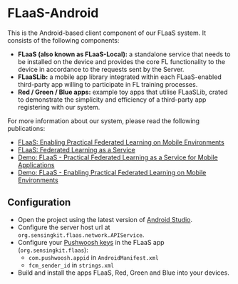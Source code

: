 # FLaaS-Android

This is the Android-based client component of our FLaaS system. It consists of the following components:
- **FLaaS (also known as FLaaS-Local):** a standalone service that needs to be installed on the device and provides the core FL functionality to the device in accordance to the requests
sent by the Server.
- **FLaaSLib:** a mobile app library integrated within each FLaaS-enabled third-party app willing
to participate in FL training processes.
- **Red / Green / Blue apps:** example toy apps that utilise FLaaSLib, crated to demonstrate  the simplicity and efficiency of a third-party app registering with our system.

For more information about our system, please read the following publications:
- [FLaaS: Enabling Practical Federated Learning on Mobile Environments](http://arxiv.org/abs/2206.10963)
- [FLaaS: Federated Learning as a Service](https://arxiv.org/abs/2011.09359)
- [Demo: FLaaS - Practical Federated Learning as a Service for Mobile Applications](https://dl.acm.org/doi/pdf/10.1145/3508396.3517074)
- [Demo: FLaaS - Enabling Practical Federated Learning on Mobile Environments](https://dl.acm.org/doi/10.1145/3498361.3539693)


## Configuration

- Open the project using the latest version of [Android Studio](https://developer.android.com/studio).
- Configure the server host url at `org.sensingkit.flaas.network.APIService`.
- Configure your [Pushwoosh keys](https://docs.pushwoosh.com/platform-docs/pushwoosh-sdk/android-push-notifications/firebase-integration/integrate-pushwoosh-android-sdk) in the FLaaS app (`org.sensingkit.flaas`):
    * `com.pushwoosh.appid` in `AndroidManifest.xml`
    * `fcm_sender_id` in `strings.xml`
- Build and install the apps FLaaS, Red, Green and Blue into your devices.
